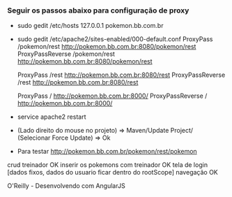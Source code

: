 ### Seguir os passos abaixo para configuração de proxy

* sudo gedit /etc/hosts
    127.0.0.1               pokemon.bb.com.br

* sudo gedit /etc/apache2/sites-enabled/000-default.conf
	ProxyPass 		  /pokemon/rest		http://pokemon.bb.com.br:8080/pokemon/rest
	ProxyPassReverse  /pokemon/rest		http://pokemon.bb.com.br:8080/pokemon/rest

	ProxyPass 		  /rest				http://pokemon.bb.com.br:8080/rest
	ProxyPassReverse  /rest				http://pokemon.bb.com.br:8080/rest

	ProxyPass 		  /					http://pokemon.bb.com.br:8000/
	ProxyPassReverse  /					http://pokemon.bb.com.br:8000/

* service apache2 restart

* (Lado direito do mouse no projeto) => Maven/Update Project/ (Selecionar Force Update) => Ok

* Para testar
    http://pokemon.bb.com.br/pokemon/rest/pokemon

crud treinador OK
inserir os pokemons com treinador OK
tela de login [dados fixos, dados do usuario ficar dentro do rootScope]
navegação OK

O'Reilly - Desenvolvendo com AngularJS

